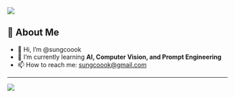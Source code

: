 <!-- 상단 배너 -->
<img src="https://capsule-render.vercel.app/api?type=waving&color=0:2ecc71,100:3498db&height=200&section=header&text=Welcome%20to%20sungcoook's%20GitHub!&fontSize=35" />

## 👋 About Me

- 👋 Hi, I’m @sungcoook  
- 🌱 I’m currently learning **AI, Computer Vision, and Prompt Engineering**  
- 📫 How to reach me: [sungcoook@gmail.com](mailto:sungcoook@gmail.com)  

---

<!-- 하단 배너 -->
<img src="https://capsule-render.vercel.app/api?type=waving&color=0:3498db,100:2ecc71&height=100&section=footer&text=Thanks%20for%20visiting!&fontSize=20" />
